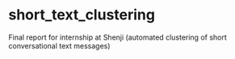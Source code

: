 # short_text_clustering
Final report for internship at Shenji (automated clustering of short conversational text messages)

